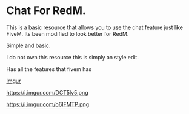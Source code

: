 # Chat For RedM.

This is a basic resource that allows you to use the chat feature just like FiveM. Its been modified to look better for RedM.

Simple and basic.

I do not own this resource this is simply an style edit.

Has all the features that fivem has

[Imgur](https://i.imgur.com/o6IFMTP.png)

https://i.imgur.com/DCT5lv5.png

https://i.imgur.com/o6IFMTP.png
